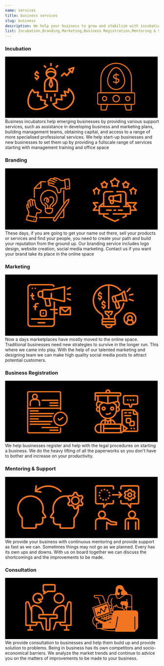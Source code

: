 ```yaml
---
name: services
title: business services
slug: business
description: We help your business to grow and stabilize with incubation, branding and marketing and other services
list: Incubation,Branding,Marketing,Business Registration,Mentoring & Support,Consultation
---
```


### Incubation

![incubation](business/incubation.png)
Business incubators help emerging businesses by providing various support services, such as assistance in developing business and marketing plans, building management teams, obtaining capital, and access to a range of more specialised professional services.
We help start-up businesses and new businesses to set them up by providing a fullscale range of services starting with management training and office space

### Branding

![branding](business/branding.png)
These days, if you are going to get your name out there, sell your products or services and find your people, you need to create your path and build your reputation from the ground up. Our branding service includes logo design, website creation, social media marketing. Contact us if you want your brand take its place in the online space

### Marketing

![marketing](business/marketing.png)
Now a days marketplaces have mostly moved to the online space. Traditional businesses need new strategies to survive in the longer run. This where we came into play. With the help of our talented marketing and designing team we can make high quality social media posts to attract potential customers.

### Business Registration

![registration](business/registration.png)
We help businesses register and help with the legal procedures on starting a business. We do the heavy lifting of all the paperworks so you don't have to bother and increase on your productivity.

### Mentoring & Support

![mentoring](business/mentoring.png)
We provide your business with continuous mentoring and provide support as fast as we can. Sometimes things may not go as we planned. Every has its own ups and downs. With us on board together we can discuss the shortcomings and the improvements to be made.

### Consultation

![consulting](business/consultation.png)
We provide consultation to businesses and help them build up and provide solution to problems. Being in business has its own competitors and socio-economical barriers. We analyze the market trends and continue to advice you on the matters of improvements to be made to your business.
